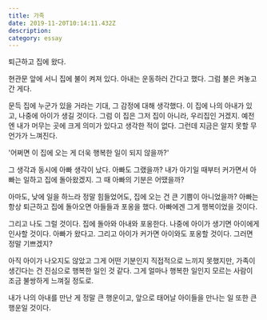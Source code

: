 ```yaml
---
title: 가족
date: 2019-11-20T10:14:11.432Z
description:
category: essay
---
```


퇴근하고 집에 왔다.

현관문 앞에 서니 집에 불이 켜져 있다. 아내는 운동하러 간다고 했다. 그럼 불은 켜놓고 간 게다.

문득 집에 누군가 있을 거라는 기대, 그 감정에 대해 생각했다. 이 집에 나의 아내가 있고, 나중에 아이가 생길 것이다. 그럼 이 집은 그저 집이 아니라, 우리집인 거겠지. 예전엔 내가 머무는 곳에 크게 의미가 있다고 생각한 적이 없다. 그런데 지금은 알지 못할 무언가가 느껴진다.

'어쩌면 이 집에 오는 게 더욱 행복한 일이 되지 않을까?'

그 생각과 동시에 아빠 생각이 났다. 아빠도 그랬을까? 내가 아기일 때부터 커가면서 아빠는 일하고 집에 돌아왔겠지. 그 때 아빠의 기분은 어땠을까?

아마도, 낮에 일을 하느라 정말 힘들었어도, 집에 오는 건 큰 기쁨이 아니었을까? 아빠는 항상 퇴근하고 집에 돌아오면 아들들과 포옹을 했다. 아빠에겐 그게 행복이었을 것이다.

그리고 나도 그럴 것이다. 집에 돌아와 아내와 포옹한다. 나중에 아이가 생기면 아이에게 인사할 것이다. 아빠가 왔다고. 그리고 아이가 커가면 아이와도 포옹할 것이다. 그러면 정말 기쁘겠지?

아직 아이가 나오지도 않았고 그게 어떤 기분인지 직접적으로 느끼지 못했지만, 가족이 생긴다는 건 진심으로 행복한 일인 것 같다. 그게 얼마나 행복한 일인지 모르는 사람이 조금 불쌍하게 느껴질 정도로.

내가 나의 아내를 만난 게 정말 큰 행운이고, 앞으로 태어날 아이들을 만나는 일 또한 큰 행운일 것이다.
